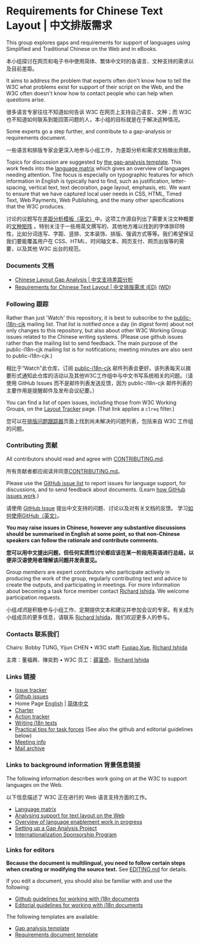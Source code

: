 # Requirements for Chinese Text Layout | 中文排版需求

This group explores gaps and requirements for support of languages using Simplified and Traditional Chinese on the Web and in eBooks.

本小组探讨在网页和电子书中使用简体、繁体中文时的各语言、文种支持的需求以及目前差距。

It aims to address the problem that experts often don't know how to tell the W3C what problems exist for support of their script on the Web, and the W3C often doesn't know how to contact people who can help when questions arise.

很多语言专家往往不知道如何告诉 W3C 在网页上支持自己语言、文种；而 W3C 也不知道如何联系到能回答问题的人，本小组的目标就是在于解决这种情况。

Some experts go a step further, and contribute to a gap-analysis or requirements document.

一些语言和排版专家会更深入地参与小组工作，为差距分析和需求文档做出贡献。

Topics for discussion are suggested by [the gap-analysis template](https://w3c.github.io/i18n-activity/templates/gap-analysis/gap-analysis_template.html). This work feeds into the [language matrix](https://w3c.github.io/typography/gap-analysis/language-matrix.html) which gives an overview of languages needing attention.  The focus is especially on typographic features for which information in English is typically hard to find, such as justification, letter-spacing, vertical text, text decoration, page layout, emphasis, etc. We want to ensure that we have captured local user needs in CSS, HTML, Timed Text, Web Payments, Web Publishing, and the many other specifications that the W3C produces.

讨论的议题写在[差距分析模板（英文）](https://w3c.github.io/i18n-activity/templates/gap-analysis/gap-analysis_template.html)中。这项工作源自列出了需要关注文种概要的[文种矩阵](https://w3c.github.io/typography/gap-analysis/language-matrix.html) 。特别关注于一些用英文撰写的、其他地方难以找到的字体排印特性，比如分词连写、字距、竖排、文本装饰、排版、强调方式等等。我们希望保证我们要能覆盖用户在 CSS、HTML、时间轴文本、网页支付、网页出版等的需要，以及其他 W3C 出台的规范。

### Documents 文档

- [Chinese Layout Gap Analysis | 中文支持差距分析](https://w3c.github.io/clreq/gap-analysis/)
- [Requirements for Chinese Text Layout | 中文排版需求 (ED)](https://w3c.github.io/clreq/) ([WD](https://www.w3.org/TR/clreq/))

### Following 跟踪

Rather than just 'Watch' this repository, it is best to subscribe to the [public-i18n-cjk](https://lists.w3.org/Archives/Public/public-i18n-cjk/) mailing list. That list is notified once a day (in digest form) about not only changes to this repository, but also about other W3C Working Group issues related to the Chinese writing systems. (Please use github issues rather than the mailing list to send feedback. The main purpose of the public-i18n-cjk mailing list is for notifications; meeting minutes are also sent to public-i18n-cjk.)

相比于“Watch”此仓库，订阅 [public-i18n-cjk](https://lists.w3.org/Archives/Public/public-i18n-cjk/) 邮件列表会更好。该列表每天以摘要形式通知此仓库的活动以及其他W3C工作组中与中文书写系统相关的问题。（请使用 GitHub Issues 而不是邮件列表发送反馈，因为 public-i18n-cjk 邮件列表的主要作用是提醒邮件及发布会议纪要。）

You can find a list of open issues, including those from W3C Working Groups, on the [Layout Tracker](https://w3c.github.io/i18n-activity/textlayout/?filter=clreq) page. (That link applies a `clreq` filter.)

您可以在[排版问题跟踪器](https://w3c.github.io/i18n-activity/textlayout/?filter=clreq)页面上找到尚未解决的问题列表，包括来自 W3C 工作组的问题。

### Contributing 贡献

All contributors should read and agree with [CONTRIBUTING.md](https://github.com/w3c/clreq/blob/gh-pages/CONTRIBUTING.md).

所有贡献者都应阅读并同意[CONTRIBUTING.md](https://github.com/w3c/clreq/blob/gh-pages/CONTRIBUTING.md)。

Please use the [GitHub issue list](https://github.com/w3c/clreq/issues) to report issues for language support, for discussions, and to send feedback about documents.  (Learn [how GitHub issues work](http://w3c.github.io/i18n-activity/guidelines/issues.html).)

请使用 [GitHub Issue](https://github.com/w3c/clreq/issues) 提出中文支持的问题、讨论以及对有关文档的反馈。 学习[如何使用GitHub（英文）](https://w3c.github.io/i18n-activity/guidelines/issues.html)。

**You may raise issues in Chinese, however any substantive discussions should be summarised in English at some point, so that non-Chinese speakers can follow the rationale and contribute comments.**

**您可以用中文提出问题，但任何实质性讨论都应该在某一阶段用英语进行总结，以便非汉语使用者理解该问题并发表意见。**

Group _members_ are expert contributors who participate actively in producing the work of the group, regularly contributing text and advice to create the outputs, and participating in meetings. For more information about becoming a task force member contact [Richard Ishida](mailto:ishida@w3.org). We welcome participation requests.

小组*成员*是积极参与小组工作、定期提供文本和建议并参加会议的专家。有关成为小组成员的更多信息，请联系 [Richard Ishida](mailto:ishida@w3.org)，我们欢迎更多人的参与。

### Contacts 联系我们

Chairs: Bobby TUNG, Yijun CHEN • W3C staff: [Fuqiao Xue](mailto:xfq@w3.org), [Richard Ishida](mailto:ishida@w3.org)

主席：董福興、陳奕鈞 • W3C 员工：[薛富侨](mailto:xfq@w3.org)、[Richard Ishida](mailto:ishida@w3.org)

### Links 链接

- [Issue tracker](https://w3c.github.io/i18n-activity/textlayout/?filter=clreq)
- [Github issues](https://github.com/w3c/clreq/issues)
- Home Page [English](https://w3c.github.io/clreq/homepage/) | [简体中文](https://w3c.github.io/clreq/homepage/index.zh-hans.html)
- [Charter](https://w3c.github.io/clreq/charter/)
- [Action tracker](https://www.w3.org/International/groups/chinese-layout/track/actions/open)
- [Writing i18n tests](https://github.com/w3c/i18n-activity/wiki/Writing-i18n-tests)
- [Practical tips for task forces](https://w3c.github.io/i18n-activity/guidelines/process.html) (See also the github and editorial guidelines below)
- [Meeting info](https://www.w3.org/2017/07/alreq-meeting-info.html)
- [Mail archive](https://lists.w3.org/Archives/Public/public-i18n-cjk/)

### Links to background information 背景信息链接

The following information describes work going on at the W3C to support languages on the Web.

以下信息描述了 W3C 正在进行的 Web 语言支持方面的工作。

- [Language matrix](https://w3c.github.io/typography/gap-analysis/language-matrix.html)
- [Analysing support for text layout on the Web](https://github.com/w3c/i18n-discuss/wiki/Analysing-support-for-text-layout-on-the-Web)
- [Overview of language enablement work in progress](https://www.w3.org/International/layout)
- [Setting up a Gap Analysis Project](https://github.com/w3c/typography/wiki/Setting-up-a-Gap-Analysis-Project)
- [Internationalization Sponsorship Program](https://www.w3.org/International/sponsorship/)

### Links for editors

**Because the document is multilingual, you need to follow certain steps when creating or modifying the source text.** See [EDITING.md](https://github.com/w3c/clreq/blob/gh-pages/EDITING.md) for details.

If you edit a document, you should also be familiar with and use the following:

- [Github guidelines for working with i18n documents](https://w3c.github.io/i18n-activity/guidelines/github)
- [Editorial guidelines for working with i18n documents](https://w3c.github.io/i18n-activity/guidelines/editing)

The following templates are available:
- [Gap analysis template](https://w3c.github.io/i18n-activity/templates/gap-analysis/gap-analysis_template.html)
- [Requirements document template](https://w3c.github.io/i18n-activity/templates/lreq_doc/lreq_template.html)
